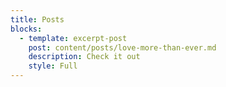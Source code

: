 ```yaml
---
title: Posts
blocks:
  - template: excerpt-post
    post: content/posts/love-more-than-ever.md
    description: Check it out
    style: Full
---
```


